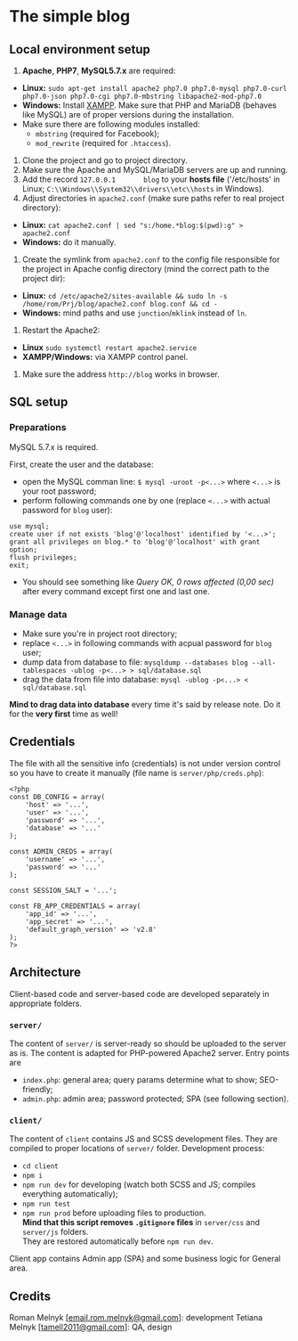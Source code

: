 # The simple blog



## Local environment setup

1. **Apache**, **PHP7**, **MySQL5.7.x** are required:
  - **Linux:** `sudo apt-get install apache2 php7.0 php7.0-mysql php7.0-curl php7.0-json php7.0-cgi php7.0-mbstring libapache2-mod-php7.0`
  - **Windows:** Install [XAMPP](https://www.apachefriends.org/index.html). Make sure that PHP and MariaDB (behaves like MySQL) are of proper versions during the installation.
  - Make sure there are following modules installed:
    - `mbstring` (required for Facebook);
    - `mod_rewrite` (required for `.htaccess`).
1. Clone the project and go to project directory.
1. Make sure the Apache and MySQL/MariaDB servers are up and running.
1. Add the record `127.0.0.1       blog` to your **hosts file** ('/etc/hosts' in Linux; `C:\\Windows\\System32\\drivers\\etc\\hosts` in Windows).
1. Adjust directories in `apache2.conf` (make sure paths refer to real project directory):
  - **Linux:** `cat apache2.conf | sed "s:/home.*blog:$(pwd):g" > apache2.conf`
  - **Windows:** do it manually.
1. Create the symlink from `apache2.conf` to the config file responsible for the project in Apache config directory (mind the correct path to the project dir):
  - **Linux:** `cd /etc/apache2/sites-available && sudo ln -s /home/rom/Prj/blog/apache2.conf blog.conf && cd -`
  - **Windows:** mind paths and use `junction`/`mklink` instead of `ln`.
1. Restart the Apache2:
  - **Linux** `sudo systemctl restart apache2.service`
  - **XAMPP/Windows:** via XAMPP control panel.
1. Make sure the address `http://blog` works in browser.



## SQL setup

### Preparations

MySQL 5.7.x is required.

First, create the user and the database:
- open the MySQL comman line: `$ mysql -uroot -p<...>` where `<...>` is your root password;
- perform following commands one by one (replace `<...>` with actual password for `blog` user):
```
use mysql;
create user if not exists 'blog'@'localhost' identified by '<...>';
grant all privileges on blog.* to 'blog'@'localhost' with grant option;
flush privileges;
exit;
```
- You should see something like _Query OK, 0 rows affected (0,00 sec)_ after every command except first one and last one.

### Manage data

- Make sure you're in project root directory;
- replace `<...>` in following commands with acpual password for `blog` user;
- dump data from database to file: `mysqldump --databases blog --all-tablespaces -ublog -p<...> > sql/database.sql`
- drag the data from file into database: `mysql -ublog -p<...> < sql/database.sql`

**Mind to drag data into database** every time it's said by release note. Do it for the **very first** time as well!



## Credentials

The file with all the sensitive info (credentials) is not under version control so you have to create it manually (file name is `server/php/creds.php`):
```
<?php
const DB_CONFIG = array(
    'host' => '...',
    'user' => '...',
    'password' => '...',
    'database' => '...'
);

const ADMIN_CREDS = array(
    'username' => '...',
    'password' => '...'
);

const SESSION_SALT = '...';

const FB_APP_CREDENTIALS = array(
    'app_id' => '...',
    'app_secret' => '...',
    'default_graph_version' => 'v2.8'
);
?>
```



## Architecture
Client-based code and server-based code are developed separately in appropriate folders.

### `server/`

The content of `server/` is server-ready so should be uploaded to the server as is. The content is adapted for PHP-powered Apache2 server. Entry points are
- `index.php`: general area; query params determine what to show; SEO-friendly;
- `admin.php`: admin area; password protected; SPA (see following section).

### `client/`

The content of `client` contains JS and SCSS development files. They are compiled to proper locations of `server/` folder. Development process:
- `cd client`
- `npm i`
- `npm run dev` for developing (watch both SCSS and JS; compiles everything automatically);
- `npm run test`
- `npm run prod` before uploading files to production.  
   **Mind that this script removes `.gitignore` files** in `server/css` and `server/js` folders.  
   They are restored automatically before `npm run dev`.

Client app contains Admin app (SPA) and some business logic for General area.




## Credits

Roman Melnyk [email.rom.melnyk@gmail.com]: development
Tetiana Melnyk [tamell2011@gmail.com]: QA, design

